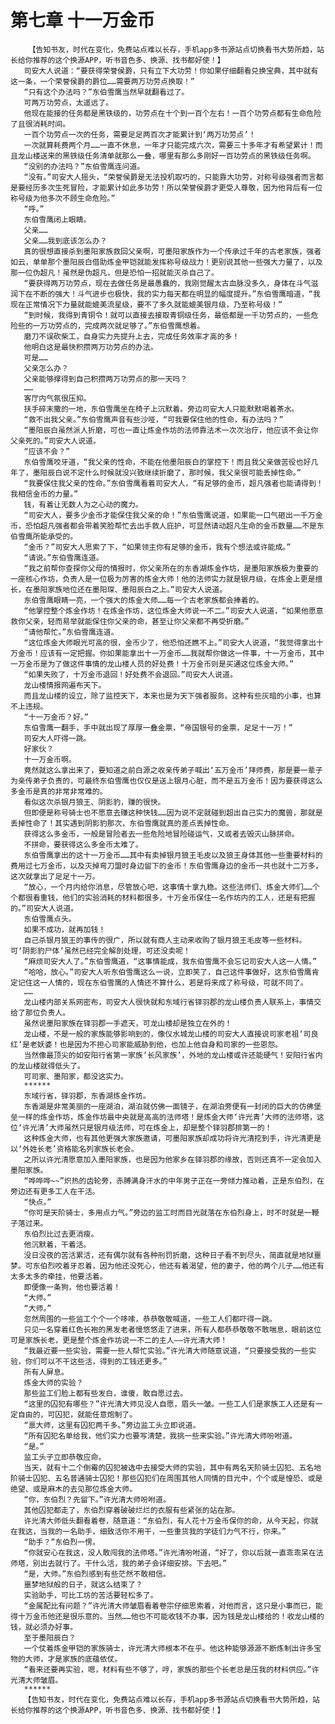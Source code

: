 # 第七章 十一万金币
        【告知书友，时代在变化，免费站点难以长存，手机app多书源站点切换看书大势所趋，站长给你推荐的这个换源APP，听书音色多、换源、找书都好使！】
       司安大人说道：“要获得荣誉侯爵，只有立下大功劳！你如果仔细翻看兑换宝典，其中就有这一条，一个荣誉侯爵的爵位……需要两万功劳点换取！”
       “只有这个办法吗？”东伯雪鹰当然早就翻看过了。
       可两万功劳点，太遥远了。
       他现在能接的任务都是黑铁级的，功劳点在十个到一百个左右！一百个功劳点都有生命危险了且很消耗时间。
       一百个功劳点一次的任务，需要足足两百次才能累计到‘两万功劳点’！
       一次就算耗费两个月……一直不休息，一年才只能完成六次，需要三十多年才有希望累计！而且龙山楼送来的黑铁级任务清单就那么一叠，哪里有那么多刚好一百功劳点的黑铁级任务啊。
       “没别的办法吗？”东伯雪鹰连问道。
       “没有。”司安大人摇头，“荣誉侯爵是无法投机取巧的，只能靠大功劳，对称号级强者而言都是要经历多次生死冒险，才能累计如此多功劳！所以荣誉侯爵才更受人尊敬，因为他背后有一位称号级为他多次不顾生命危险。”
       “呼。”
       东伯雪鹰闭上眼睛。
       父亲……
       父亲……我到底该怎么办？
       真的很想直接杀到墨阳家族救回父亲啊，可墨阳家族作为一个传承过千年的古老家族，强者如云，单单那个墨阳辰白借助炼金甲铠就能发挥称号级战力！更别说其他一些强大力量了，以及那一位伪超凡！虽然是伪超凡，但是恐怕一招就能灭杀自己了。
       “要获得两万功劳点，现在去做任务是最愚蠢的，我刚觉醒太古血脉没多久，身体在斗气滋润下在不断的强大！斗气进步也极快，我的实力每天都在明显的幅度提升。”东伯雪鹰暗道，“我现在正常情况下力量就能媲美流星级，要不了多久就能媲美银月级，乃至称号级！”
       “到时候，我得到青铜令！就可以直接去接取青铜级任务，最低都是一千功劳点的，一些危险些的一万功劳点的，完成两次就足够了。”东伯雪鹰想着。
       磨刀不误砍柴工，自身实力先提升上去，完成任务效率才高的多！
       他明白这是最快积攒两万功劳点的办法。
       可是……
       父亲怎么办？
       父亲能够撑得到自己积攒两万功劳点的那一天吗？
       ……
       客厅内气氛很压抑。
       扶手碎末撒的一地，东伯雪鹰坐在椅子上沉默着。旁边司安大人只能默默喝着茶水。
       “救不出我父亲。”东伯雪鹰声音有些沙哑，“可我要保住他的性命，有办法吗？”
       “墨阳辰白虽然派人折磨，可也一直让炼金作坊的法师靠法术一次次治疗，他应该不会让你父亲死的。”司安大人说道。
       “应该不会？”
       东伯雪鹰咬牙道，“我父亲的性命，不能在他墨阳辰白的掌控下！而且我父亲做苦役也好几年了，墨阳辰白说不定什么时候就没兴致继续折磨了，那时候，我父亲很可能丢掉性命。”
       “我要保住我父亲的性命。”东伯雪鹰看着司安大人，“有足够的金币，超凡强者也能请得到！我相信金币的力量。”
       钱，有着让无数人为之心动的魔力。
       “司安大人，要多少金币才能保住我父亲的命！”东伯雪鹰说道，如果能一口气砸出一千万金币，恐怕超凡强者都会带着笑脸帮忙去出手救人庇护，可显然请动超凡生命的金币数量……不是东伯雪鹰所能承受的。
       “金币？”司安大人思索了下，“如果领主你有足够的金币，我有个想法或许能成。”
       “请说。”东伯雪鹰连道。
       “我之前帮你查探你父母的情报时，你父亲所在的东香湖炼金作坊，是墨阳家族极为重要的一座核心作坊，负责人是一位极为厉害的炼金大师！他的法师实力就是银月级，在炼金上更是擅长，在墨阳家族地位还在墨阳琛、墨阳辰白之上。”司安大人说道。
       东伯雪鹰眼睛一亮，一个强大的炼金大师……每一个古老家族都会捧着的。
       “他掌控整个炼金作坊！在炼金作坊，这位炼金大师说一不二。”司安大人说道，“如果他愿意救你父亲，轻而易举就能保住你父亲的命，甚至让你父亲都不再受折磨。”
       “请他帮忙。”东伯雪鹰连道。
       “这位炼金大师眼光可高的很，金币少了，他恐怕还瞧不上。”司安大人说道，“我觉得拿出十万金币！应该有一定把握。你如果能拿出十一万金币……我就帮你做这一件事，十一万金币，其中一万金币是为了做这件事情的龙山楼人员的好处费！十万金币则是买通这位炼金大师。”
       “如果失败了，十万金币退回！好处费不会退回。”司安大人说道。
       龙山楼情报网遍布天下。
       而且龙山楼的设立，除了监控天下，本来也是为天下强者服务。这种有些灰暗的小事，也算不上违规。
       “十一万金币？好。”
       东伯雪鹰一翻手，手中就出现了厚厚一叠金票，“帝国银号的金票，足足十一万！”
       司安大人吓得一跳。
       好家伙？
       十一万金币啊。
       竟然就这么拿出来了，要知道之前白源之收亲传弟子喊出‘五万金币’拜师费，那是要一辈子为亲传弟子负责的，可最终东伯雪鹰也仅仅是送上银月心脏，而不是五万金币！因为要获得这么多金币是真的非常非常难的。
       看似这次杀银月狼王、阴影豹，赚的很快。
       但即便是称号骑士也不愿意去赚这种快钱……因为说不定就碰到超出自己实力的魔兽，那就是丢掉性命了！其实遇到阴影豹那次，东伯雪鹰就真的差点丢掉性命。
       获得这么多金币，一般是冒险者去一些危险地冒险碰运气，又或者去毁灭山脉拼命。
       不拼命，要获得这么多金币太难了。
       东伯雪鹰拿出的这十一万金币……其中有卖掉银月狼王毛皮以及狼王身体其他一些重要材料的费用过七万金币，以及灭掉弯刀盟时身边留下的金币！东伯雪鹰身边的金币一共也就十二万多，这次就拿出了足足十一万。
       “放心，一个月内给你消息，尽管放心吧，这事情十拿九稳。这些法师们、炼金大师们……个个都很看重钱，他们的实验消耗的材料都很多，十万金币保住一名作坊内的工人，还是有把握的。”司安大人说道。
       东伯雪鹰点头。
       如果不成功，就再加钱！
       自己杀银月狼王的事传的很广，所以就有商人主动来收购了银月狼王毛皮等一些材料。可‘阴影豹尸体’虽然已经完全解剖处理，可还没卖呢！
       “麻烦司安大人了。”东伯雪鹰道，“这事情能成，我东伯雪鹰不会忘记司安大人这一人情。”
       “哈哈，放心。”司安大人听东伯雪鹰这么一说，立即笑了，自己这件事做好，这东伯雪鹰肯定记住这一人情的，现在东伯雪鹰的人情还不算什么，若是将来成了称号级，可就不同了。
       ……
       龙山楼内部关系网密布，司安大人很快就和东域行省铎羽郡的龙山楼负责人联系上，事情交给了那位负责人。
       虽然说墨阳家族在铎羽郡一手遮天，可龙山楼却是独立在外的！
       龙山楼，不是一般的家族能够影响到的，像仪水城龙山楼的司安大人直接说司家老祖‘司良红’是老妖婆！也是因为不担心司家能威胁到他，也加上他自身和司家的一些恩怨。
       当然像最顶尖的如安阳行省第一家族‘长风家族’，外地的龙山楼或许还能硬气！安阳行省内的龙山楼就得低头了。
       可司家、墨阳家，都没这实力。
       ******
       东域行省，铎羽郡，东香湖炼金作坊。
       东香湖是非常美丽的一座湖泊，湖泊就仿佛一面镜子，在湖泊旁便有一封闭的巨大的仿佛堡垒一样的炼金作坊，炼金作坊最中央就是高高的法师塔！是炼金大师‘许光青’大师的法师塔，这位‘许光清’大师虽然只是银月级法师，可在炼金上，却是整个铎羽郡排第一的！
       这种炼金大师，也有其他更强大家族邀请，可墨阳家族却成功将许光清挖到手，许光清更是以‘外姓长老’资格能名列家族长老会。
       之所以许光清愿意加入墨阳家族，也是因为他家乡在铎羽郡的缘故，否则还真不一定会加入墨阳家族。
       “哗哗哗~~”炽热的齿轮旁，赤膊满身汗水的中年男子正在一旁倾力推动着，正是东伯烈，在旁边还有更多工人在干活。
       “快点。”
       “你可是天阶骑士，多用点力气。”旁边的监工时而目光就落在东伯烈身上，时不时就是一鞭子落过来。
       东伯烈比过去更消瘦。
       他沉默着，干着活。
       没日没夜的苦活累活，还有偶尔就有各种刑罚折磨，这种日子看不到尽头，简直就是地狱噩梦。可东伯烈咬着牙忍着，因为他还没死心，他还有着渴望，他的妻子，他的两个儿子……他还有太多太多的牵挂，他要活着。
       即便像一条狗，他也要活着！
       “大师。”
       “大师。”
       忽然周围的一些监工个个一个哆嗦，恭恭敬敬喊道，一些工人们都吓得一跳。
       只见一名穿着红色长袍的黑发老者慢悠悠走了进来，所有人都恭恭敬敬不敢喘息，眼前这位可是家族长老，更是整个炼金作坊说一不二的主人——许光清大师！
       “我最近要一些实验，需要一些人帮忙实验。”许光清大师随意说道，“只要接受我的一些实验，你们可以不干这些活，得到的工钱还更多。”
       所有人屏息。
       炼金大师的实验？
       那些监工们脸上都有些发白，谁傻，敢自愿过去。
       “这里的囚犯有哪些？”许光清大师见没人自愿，眉头一皱。一些工人们是家族工人还是有一定自由的，可囚犯，就能任意炮制了。
       “禀大师，这里有囚犯两千多。”旁边监工头立即说道。
       “所有囚犯名单给我，他们实力也要写清楚，我挑一些来实验。”许光清大师吩咐道。
       “是。”
       监工头子立即恭敬应命。
       当天，就有十二个倒霉的囚犯被选中去接受大师的实验，其中有两名天阶骑士囚犯、五名地阶骑士囚犯、五名普通骑士囚犯！那些囚犯们在周围其他人同情的目光中，个个或是惶恐、或是绝望、或是麻木的去见那位炼金大师。
       “你，东伯烈？先留下。”许光清大师吩咐道。
       其他囚犯都走了，东伯烈穿着破破烂烂的衣服有些紧张的站在那。
       许光清大师低头翻看着卷，随意道：“东伯烈，有人花十万金币保你的命，从今天起，你就在我这，当我的一名助手，细致活你不用干，一些重货我的学徒们力气不行，你来。”
       “助手？”东伯烈一愣。
       “你就安心在我这，没人敢闯我的法师塔。”许光清吩咐道，“好了，你以后就一直乖乖呆在法师塔，别出去就行了。干什么活，我的弟子会详细安排。下去吧。”
       “是，大师。”东伯烈感到有些茫然不敢相信。
       噩梦地狱般的日子，就这么结束了？
       实验助手，可比工坊的苦活要轻松多了。
       “金属配比有问题？”许光清大师皱眉看着卷宗仔细思索着，对他而言，这只是小事而已，能得十万金币他还是很乐意的。当然……他也不可能收钱不办事，因为钱是龙山楼给的！收龙山楼的钱，就必须办好事。
       至于墨阳辰白？
       一个仗着炼金甲铠的家族骑士，许光清大师根本不在乎。他这种能够源源不断炼制出许多宝物的大师，才是家族的底蕴依仗。
       “看来还要再实验，嗯，材料有些不够了，哼，家族的那些个长老总是压我的材料供应。”许光清大师皱眉。
       ******
       【告知书友，时代在变化，免费站点难以长存，手机app多书源站点切换看书大势所趋，站长给你推荐的这个换源APP，听书音色多、换源、找书都好使！】